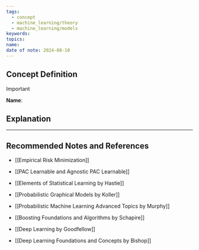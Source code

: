 ```yaml
---
tags:
  - concept
  - machine_learning/theory
  - machine_learning/models
keywords: 
topics: 
name: 
date of note: 2024-08-10
---
```


## Concept Definition

>[!important]
>**Name**: 



## Explanation





-----------
##  Recommended Notes and References


- [[Empirical Risk Minimization]]
- [[PAC Learnable and Agnostic PAC Learnable]]

- [[Elements of Statistical Learning by Hastie]]
- [[Probabilistic Graphical Models by Koller]]
- [[Probabilistic Machine Learning Advanced Topics by Murphy]]
- [[Boosting Foundations and Algorithms by Schapire]]
- [[Deep Learning by Goodfellow]]
- [[Deep Learning Foundations and Concepts by Bishop]]